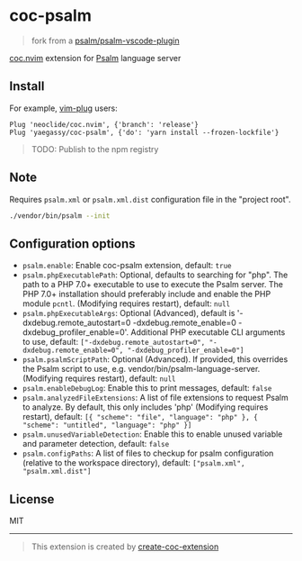# coc-psalm

> fork from a [psalm/psalm-vscode-plugin](https://github.com/psalm/psalm-vscode-plugin)

[coc.nvim](https://github.com/neoclide/coc.nvim) extension for [Psalm](https://psalm.dev/) language server

## Install

For example, [vim-plug](https://github.com/junegunn/vim-plug) users:

```vim
Plug 'neoclide/coc.nvim', {'branch': 'release'}
Plug 'yaegassy/coc-psalm', {'do': 'yarn install --frozen-lockfile'}
```

> TODO: Publish to the npm registry

## Note

Requires `psalm.xml` or `psalm.xml.dist` configuration file in the "project root".

```sh
./vendor/bin/psalm --init
```

## Configuration options

- `psalm.enable`: Enable coc-psalm extension, default: `true`
- `psalm.phpExecutablePath`: Optional, defaults to searching for "php". The path to a PHP 7.0+ executable to use to execute the Psalm server. The PHP 7.0+ installation should preferably include and enable the PHP module `pcntl`. (Modifying requires restart), default: `null`
- `psalm.phpExecutableArgs`: Optional (Advanced), default is '-dxdebug.remote_autostart=0 -dxdebug.remote_enable=0 -dxdebug_profiler_enable=0'.  Additional PHP executable CLI arguments to use, default: `["-dxdebug.remote_autostart=0", "-dxdebug.remote_enable=0", "-dxdebug_profiler_enable=0"]`
- `psalm.psalmScriptPath`: Optional (Advanced). If provided, this overrides the Psalm script to use, e.g. vendor/bin/psalm-language-server. (Modifying requires restart), default: `null`
- `psalm.enableDebugLog`: Enable this to print messages, default: `false`
- `psalm.analyzedFileExtensions`: A list of file extensions to request Psalm to analyze. By default, this only includes 'php' (Modifying requires restart), default: `[{ "scheme": "file", "language": "php" }, { "scheme": "untitled", "language": "php" }]`
- `psalm.unusedVariableDetection`: Enable this to enable unused variable and parameter detection, default: `false`
- `psalm.configPaths`: A list of files to checkup for psalm configuration (relative to the workspace directory), default: `["psalm.xml", "psalm.xml.dist"]`

## License

MIT

---

> This extension is created by [create-coc-extension](https://github.com/fannheyward/create-coc-extension)
